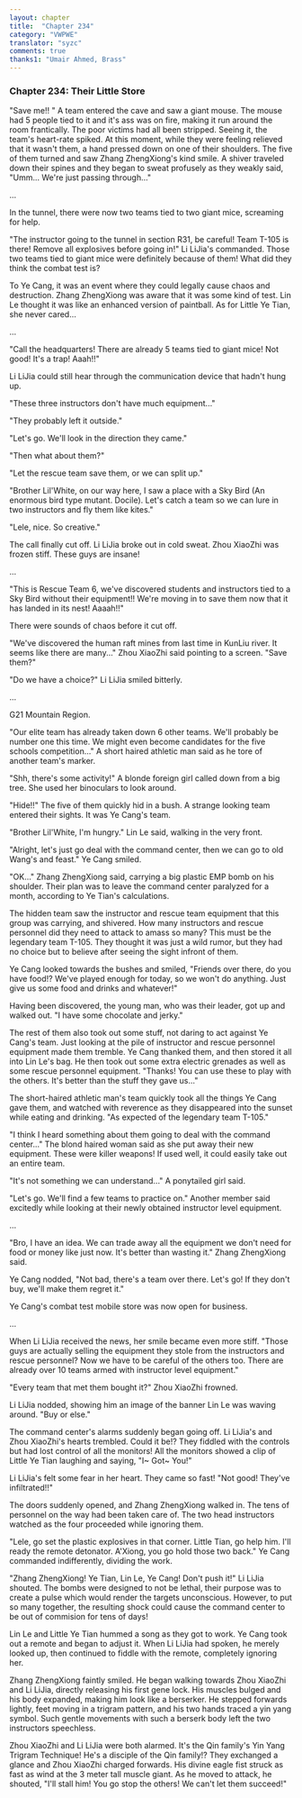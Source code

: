 ```yaml
---
layout: chapter
title:  "Chapter 234"
category: "VWPWE"
translator: "syzc"
comments: true
thanks1: "Umair Ahmed, Brass"
---
```


### Chapter 234: Their Little Store

"Save me!! " A team entered the cave and saw a giant mouse. The mouse had 5 people tied to it and it's ass was on fire, making it run around the room frantically. The poor victims had all been stripped. Seeing it, the team's heart-rate spiked. At this moment, while they were feeling relieved that it wasn't them, a hand pressed down on one of their shoulders. The five of them turned and saw Zhang ZhengXiong's kind smile. A shiver traveled down their spines and they began to sweat profusely as they weakly said, "Umm... We're just passing through..."

...

In the tunnel, there were now two teams tied to two giant mice, screaming for help.

"The instructor going to the tunnel in section R31, be careful! Team T-105 is there! Remove all explosives before going in!" Li LiJia's commanded. Those two teams tied to giant mice were definitely because of them! What did they think the combat test is?

To Ye Cang, it was an event where they could legally cause chaos and destruction. Zhang ZhengXiong was aware that it was some kind of test. Lin Le thought it was like an enhanced version of paintball. As for Little Ye Tian, she never cared...

...

"Call the headquarters! There are already 5 teams tied to giant mice! Not good! It's a trap! Aaah!!"

Li LiJia could still hear through the communication device that hadn't hung up.

"These three instructors don't have much equipment..."

"They probably left it outside."

"Let's go. We'll look in the direction they came."

"Then what about them?"

"Let the rescue team save them, or we can split up."

"Brother Lil'White, on our way here, I saw a place with a Sky Bird (An enormous bird type mutant. Docile). Let's catch a team so we can lure in two instructors and fly them like kites."

"Lele, nice. So creative."

The call finally cut off. Li LiJia broke out in cold sweat. Zhou XiaoZhi was frozen stiff. These guys are insane!

...

"This is Rescue Team 6, we've discovered students and instructors tied to a Sky Bird without their equipment!! We're moving in to save them now that it has landed in its nest! Aaaah!!"

There were sounds of chaos before it cut off.

"We've discovered the human raft mines from last time in KunLiu river. It seems like there are many..." Zhou XiaoZhi said pointing to a screen. "Save them?"

"Do we have a choice?" Li LiJia smiled bitterly.

...

G21 Mountain Region.

"Our elite team has already taken down 6 other teams. We'll probably be number one this time. We might even become candidates for the five schools competition..." A short haired athletic man said as he tore of another team's marker.

"Shh, there's some activity!" A blonde foreign girl called down from a big tree. She used her binoculars to look around.

"Hide!!" The five of them quickly hid in a bush. A strange looking team entered their sights. It was Ye Cang's team.

"Brother Lil'White, I'm hungry." Lin Le said, walking in the very front.

"Alright, let's just go deal with the command center, then we can go to old Wang's and feast." Ye Cang smiled.

"OK..." Zhang ZhengXiong said, carrying a big plastic EMP bomb on his shoulder. Their plan was to leave the command center paralyzed for a month, according to Ye Tian's calculations.

The hidden team saw the instructor and rescue team equipment that this group was carrying, and shivered. How many instructors and rescue personnel did they need to attack to amass so many? This must be the legendary team T-105. They thought it was just a wild rumor, but they had no choice but to believe after seeing the sight infront of them.

Ye Cang looked towards the bushes and smiled, "Friends over there, do you have food!? We've played enough for today, so we won't do anything. Just give us some food and drinks and whatever!"

Having been discovered, the young man, who was their leader, got up and walked out. "I have some chocolate and jerky."

The rest of them also took out some stuff, not daring to act against Ye Cang's team. Just looking at the pile of instructor and rescue personnel equipment made them tremble. Ye Cang thanked them, and then stored it all into Lin Le's bag. He then took out some extra electric grenades as well as some rescue personnel equipment. "Thanks! You can use these to play with the others. It's better than the stuff they gave us..."

The short-haired athletic man's team quickly took all the things Ye Cang gave them, and watched with reverence as they disappeared into the sunset while eating and drinking. "As expected of the legendary team T-105."

"I think I heard something about them going to deal with the command center..." The blond haired woman said as she put away their new equipment. These were killer weapons! If used well, it could easily take out an entire team.

"It's not something we can understand..." A ponytailed girl said.

"Let's go. We'll find a few teams to practice on." Another member said excitedly while looking at their newly obtained instructor level equipment.

...

"Bro, I have an idea. We can trade away all the equipment we don't need for food or money like just now. It's better than wasting it." Zhang ZhengXiong said.

Ye Cang nodded, "Not bad, there's a team over there. Let's go! If they don't buy, we'll make them regret it."

Ye Cang's combat test mobile store was now open for business.

...

When Li LiJia received the news, her smile became even more stiff. "Those guys are actually selling the equipment they stole from the instructors and rescue personnel? Now we have to be careful of the others too. There are already over 10 teams armed with instructor level equipment."

"Every team that met them bought it?" Zhou XiaoZhi frowned.

Li LiJia nodded, showing him an image of the banner Lin Le was waving around. "Buy or else."

The command center's alarms suddenly began going off. Li LiJia's and Zhou XiaoZhi's hearts trembled. Could it be!? They fiddled with the controls but had lost control of all the monitors! All the monitors showed a clip of Little Ye Tian laughing and saying, "I~ Got~ You!"

Li LiJia's felt some fear in her heart. They came so fast! "Not good! They've infiltrated!!"

The doors suddenly opened, and Zhang ZhengXiong walked in. The tens of personnel on the way had been taken care of. The two head instructors watched as the four proceeded while ignoring them.

"Lele, go set the plastic explosives in that corner. Little Tian, go help him. I'll ready the remote detonator. A'Xiong, you go hold those two back." Ye Cang commanded indifferently, dividing the work.

"Zhang ZhengXiong! Ye Tian, Lin Le, Ye Cang! Don't push it!" Li LiJia shouted. The bombs were designed to not be lethal, their purpose was to create a pulse which would render the targets unconscious. However, to put so many together, the resulting shock could cause the command center to be out of commision for tens of days!

Lin Le and Little Ye Tian hummed a song as they got to work. Ye Cang took out a remote and began to adjust it. When Li LiJia had spoken, he merely looked up, then continued to fiddle with the remote, completely ignoring her.

Zhang ZhengXiong faintly smiled. He began walking towards Zhou XiaoZhi and Li LiJia, directly releasing his first gene lock. His muscles bulged and his body expanded, making him look like a berserker. He stepped forwards lightly, feet moving in a trigram pattern, and his two hands traced a yin yang symbol. Such gentle movements with such a berserk body left the two instructors speechless.

Zhou XiaoZhi and Li LiJia were both alarmed. It's the Qin family's Yin Yang Trigram Technique! He's a disciple of the Qin family!? They exchanged a glance and Zhou XiaoZhi charged forwards. His divine eagle fist struck as fast as wind at the 3 meter tall muscle giant. As he moved to attack, he shouted, "I'll stall him! You go stop the others! We can't let them succeed!"
